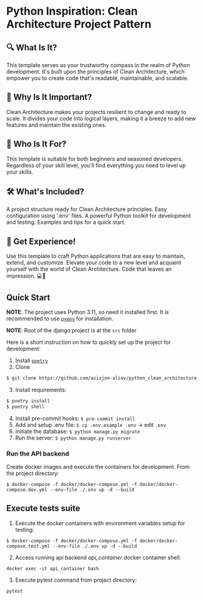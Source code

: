 # Python Inspiration: Clean Architecture Project Pattern

## 🔍 What Is It?
This template serves as your trustworthy compass in the realm of Python development. It's built upon the principles of Clean Architecture, which empower you to create code that's readable, maintainable, and scalable.

## 🚀 Why Is It Important?
Clean Architecture makes your projects resilient to change and ready to scale. It divides your code into logical layers, making it a breeze to add new features and maintain the existing ones.

## 💼 Who Is It For?
This template is suitable for both beginners and seasoned developers. Regardless of your skill level, you'll find everything you need to level up your skills.

## 🛠️ What's Included?
A project structure ready for Clean Architecture principles.
Easy configuration using '.env' files.
A powerful Python toolkit for development and testing.
Examples and tips for a quick start.

## 🌟 Get Experience!
Use this template to craft Python applications that are easy to maintain, extend, and customize. Elevate your code to a new level and acquaint yourself with the world of Clean Architecture. Code that leaves an impression. 💻🚀


## Quick Start

**NOTE**: The project uses Python 3.11, so need it installed first. It is recommended to use [`pyenv`](https://github.com/pyenv/pyenv) for installation.

**NOTE**: Root of the django project is at the `src` folder

Here is a short instruction on how to quickly set up the project for development:

1. Install [`poetry`](https://python-poetry.org/)
2. Clone
```bash
$ git clone https://github.com/azizjon-aliev/python_clean_architecture.git
```

3. Install requirements:
```bash
$ poetry install
$ poetry shell
```

4. Install pre-commit hooks: `$ pre-commit install`
6. Add and setup .env file: `$ cp .env.example .env` -> edit `.env`
5. Initiate the database: `$ python manage.py migrate`
8. Run the server: `$ python manage.py runserver`

### Run the API backend

Create docker images and execute the containers for development. From the project directory:
```
$ docker-compose -f docker/docker-compose.yml -f docker/docker-compose.dev.yml --env-file ./.env up -d --build
```

## Execute tests suite

1. Execute the docker containers with environment variables setup for testing:
```
$ docker-compose -f docker/docker-compose.yml -f docker/docker-compose.test.yml --env-file ./.env up -d --build
```

2. Access running api backend _api_container_ docker container shell:
```
docker exec -it api_container bash
```
3. Execute pytest command from project directory:
```
pytest
```

[//]: # (These are reference links used in the body of this note and get stripped out when the markdown processor does its job.)

[django]: <https://www.djangoproject.com>
[djangorestframework]: <https://www.django-rest-framework.org>
[postgres]: <https://www.postgresql.org>
[cleanarchitecture]: <https://blog.cleancoder.com/uncle-bob/2012/08/13/the-clean-architecture.html>
[swagger]: <https://github.com/sdediego/django-clean-architecture/blob/main/docs/forex.yaml>
